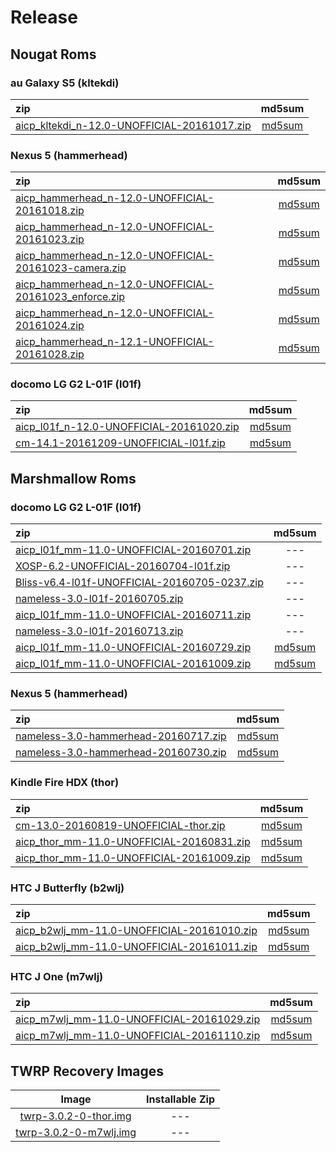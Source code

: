 Release
==========

Nougat Roms
----------

### au Galaxy S5 (kltekdi)
|zip|md5sum|
|:--|:--:|
|[aicp_kltekdi_n-12.0-UNOFFICIAL-20161017.zip](https://mega.nz/#!FVtRVZKb!5fk4ocVpU_DM4ePHJYSt-zaCTCPK4HTC-mQ0GcLyzik)|[md5sum](https://mega.nz/#!0AMzHIwK!nY3VupEGMoctylkk-QHFhmGm0qMbCosl_VGetFR-mI0)|

### Nexus 5 (hammerhead)
|zip|md5sum|
|:--|:--:|
|[aicp_hammerhead_n-12.0-UNOFFICIAL-20161018.zip](https://mega.nz/#!tRcxDSLA!mQSg2Hm5KBW7j5BpVAyCZrERSE2LrQAwqmptomkkJ6Q)|[md5sum](https://mega.nz/#!hRFzxQpC!AChpjozqgUXOtiiXDEAnep_AMI9xyADNryvH294irO8)|
|[aicp_hammerhead_n-12.0-UNOFFICIAL-20161023.zip](https://www.androidfilehost.com/?fid=457095661767103524)|[md5sum](https://www.androidfilehost.com/?fid=312978532265364667)|
|[aicp_hammerhead_n-12.0-UNOFFICIAL-20161023-camera.zip](https://www.androidfilehost.com/?fid=312968873555005367)|[md5sum](https://www.androidfilehost.com/?fid=312968873555005366)|
|[aicp_hammerhead_n-12.0-UNOFFICIAL-20161023_enforce.zip](https://www.androidfilehost.com/?fid=312978532265364746)|[md5sum](https://www.androidfilehost.com/?fid=312968873555005392)|
|[aicp_hammerhead_n-12.0-UNOFFICIAL-20161024.zip](https://www.androidfilehost.com/?fid=385035244224386851)|[md5sum](https://www.androidfilehost.com/?fid=312978532265364826)|
|[aicp_hammerhead_n-12.1-UNOFFICIAL-20161028.zip](https://www.androidfilehost.com/?fid=385035244224388377)|[md5sum](https://www.androidfilehost.com/?fid=457095661767105365)|

### docomo LG G2 L-01F (l01f)
|zip|md5sum|
|:--|:--:|
|[aicp_l01f_n-12.0-UNOFFICIAL-20161020.zip](https://mega.nz/#!xIMnGZBT!kxeC9dOmULR3MMAZb2s9u-QRRgRsGSWxFSljlzsdq28)|[md5sum](https://mega.nz/#!JNcQ0aBB!QIfHZfHPVrIAd27LuqphyBra1tBd3vXyMgzvDUWY1dA)|
|[cm-14.1-20161209-UNOFFICIAL-l01f.zip](https://www.androidfilehost.com/?fid=457095661767121844)|[md5sum](https://www.androidfilehost.com/?fid=529152257862687612)|

Marshmallow Roms
----------

### docomo LG G2 L-01F (l01f)
|zip|md5sum|
|:--|:--:|
|[aicp_l01f_mm-11.0-UNOFFICIAL-20160701.zip](https://mega.nz#!8FlUGDYJ!Gw7zodj4CYnNo6RyDVrkx9rI1xhCmveWhwMFrbNzUMo)|---|
|[XOSP-6.2-UNOFFICIAL-20160704-l01f.zip](https://mega.nz#!QYETRKzQ!-3JLPoRQhJFV3wHFceJtUc3ZULiPI2ohUs9ZiiARsoA)|---|
|[Bliss-v6.4-l01f-UNOFFICIAL-20160705-0237.zip](https://mega.nz#!NUVjFayQ!UxGljYd4RyueL8u0PVjxoJmdaZGkGKKwxiZz5Zh_q5o)|---|
|[nameless-3.0-l01f-20160705.zip](https://mega.nz#!MVlA1bpa!JAUxfsnBkcFzLAsclST0u7Uf8y9veHbc08YoEiR_HA4)|---|
|[aicp_l01f_mm-11.0-UNOFFICIAL-20160711.zip](https://mega.nz#!xZd2nQpA!g9dOd185RsCUX3jNReB0v6JeBMKhw8VOCqSaxtzKabA)|---|
|[nameless-3.0-l01f-20160713.zip](https://mega.nz#!0VlC2JpQ!yhy_ST3-0A6C_GwczbpMnFtSxbmeRzLHNs9GzqHJYUc)|---|
|[aicp_l01f_mm-11.0-UNOFFICIAL-20160729.zip](https://mega.nz/#!lclWQSAR!RUNsYasyCWnxLwaNCihZKckwyPlnU3rKdv5VOnehxHE)|[md5sum](https://mega.nz/#!xQFxVCZT!uqpvGoS45F561IvyudBnuDSFXbawobMVO8B1axsGO5Q)
|[aicp_l01f_mm-11.0-UNOFFICIAL-20161009.zip](https://mega.nz/#!ZAkWGTpS!poaG7tt5Q7xVu091SPEsVPqwkT3DZ-1mEfs2rQvqAjE)|[md5sum](https://mega.nz/#!Ac0DlLRR!aVBX3KcdLmrhE8PBBVE-b37vOwhQxVk5eL7vsyC1EOU)|

### Nexus 5 (hammerhead)
|zip|md5sum|
|:--|:--:|
|[nameless-3.0-hammerhead-20160717.zip](https://mega.nz#!ZJEFVIhT!JirEs9yh1UUE-chIAjtqCwQ3H6iWTBiBGSWJwHOpX9k)|[md5sum](https://mega.nz#!JEcAQSwY!TKtuOLieBkbUZCLNo2TZSgJnPS1RTqD_dD-LaSvXEEM)|
|[nameless-3.0-hammerhead-20160730.zip](https://mega.nz/#!VcVWFYTD!6oC5nEedd_tRHE9xjgVB4v6Va2GMsTm16b8oqYCrxjY)|[md5sum](https://mega.nz/#!IRtBAB6Z!ESfPzaC-oMNVix2uYNbWhXJYItDd97PKQbWEWtIZvpE)|

### Kindle Fire HDX (thor)
|zip|md5sum|
|:--|:--:|
|[cm-13.0-20160819-UNOFFICIAL-thor.zip](https://mega.nz/#!AB01EaqL!6bJqQM5yENusJi6bU_VFcRrM2ydKyAognRQMFbsMqyU)|[md5sum](https://mega.nz/#!9BEnkQpa!weYLYGW9GgGHBui8vCLihJ3R--sQZT2hqcccRlHw6UE)|
|[aicp_thor_mm-11.0-UNOFFICIAL-20160831.zip](https://mega.nz/#!sYNHmQzY!qDum_marPys-f23eIeeZJvZwgfLpTUQBjIbuRuchx1Y)|[md5sum](https://mega.nz/#!UQtRHB7K!PvpOO6ME_PuP0NivI4_RbPU7zxpvNf7dE2dP2FKlJAs)|
|[aicp_thor_mm-11.0-UNOFFICIAL-20161009.zip](https://mega.nz/#!0Y9VEQYI!yej-inz7VvC8wfOMVxklaf5xFVpfhSiWq9_y-egAze4)|[md5sum](https://mega.nz/#!dMFlxLoQ!nTS6IYsX-TFzXXAdaca9goGdL142r7BY5vRpNlX7ui0)|

### HTC J Butterfly (b2wlj)
|zip|md5sum|
|:--|:--:|
|[aicp_b2wlj_mm-11.0-UNOFFICIAL-20161010.zip](https://mega.nz/#!IEcEzTqI!ba90DyGx0xCSaSDghGajZdqKZQ2BfaqYq-1cgbYEPc4)|[md5sum](https://mega.nz/#!EB0z3DST!QKpMv-QerI_atDNdAyBqKyHnas_F4qODm2_UM51w_fk)|
|[aicp_b2wlj_mm-11.0-UNOFFICIAL-20161011.zip](https://mega.nz/#!0YtUzbaB!bmiPIWeCcTscAN3Vx0c77y7SIZFqjr8hzBb4XUsKu04)|[md5sum](https://mega.nz#!NMtiVBjD!dfW1mSxoQPPK3ORPYRHQWRpkfC7JNHro0swMq3f3B7s)|

### HTC J One (m7wlj)
|zip|md5sum|
|:--|:--:|
|[aicp_m7wlj_mm-11.0-UNOFFICIAL-20161029.zip](https://www.androidfilehost.com/?fid=529152257862672486)|[md5sum](https://www.androidfilehost.com/?fid=385035244224389649)|
|[aicp_m7wlj_mm-11.0-UNOFFICIAL-20161110.zip](https://www.androidfilehost.com/?fid=529152257862679997)|[md5sum](https://www.androidfilehost.com/?fid=529152257862679998)|

TWRP Recovery Images
----------
|Image|Installable Zip|
|:-:|:-:|
|[twrp-3.0.2-0-thor.img](https://mega.nz/#!UM1C2aKJ!p_KhOuc8a7PAbbk59GbrVUbiyb5X2G2svzaw7HL-FKY)|---|
|[twrp-3.0.2-0-m7wlj.img](https://www.androidfilehost.com/?fid=529152257862679145)|---|
